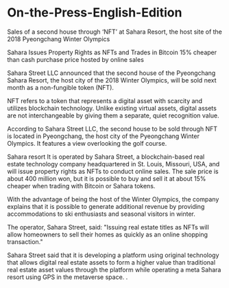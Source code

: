 # On-the-Press-English-Edition

Sales of a second house through ‘NFT’ at Sahara Resort, the host site 
of the 2018 Pyeongchang Winter Olympics


Sahara Issues Property Rights as NFTs and Trades in Bitcoin
15% cheaper than cash purchase price hosted by online sales

 

Sahara Street LLC announced that the second house of the Pyeongchang Sahara Resort, the host city of the 2018 Winter Olympics, will be sold next month as a non-fungible token (NFT).

NFT refers to a token that represents a digital asset with scarcity and utilizes blockchain technology. Unlike existing virtual assets, digital assets are not interchangeable by giving them a separate, quiet recognition value.

According to Sahara Street LLC, the second house to be sold through NFT is located in Pyeongchang, the host city of the Pyeongchang Winter Olympics. It features a view overlooking the golf course.

Sahara resort
It is operated by Sahara Street, a blockchain-based real estate technology company headquartered in St. Louis, Missouri, USA, and will issue property rights as NFTs to conduct online sales. The sale price is about 400 million won, but it is possible to buy and sell it at about 15% cheaper when trading with Bitcoin or Sahara tokens.

With the advantage of being the host of the Winter Olympics, the company explains that it is possible to generate additional revenue by providing accommodations to ski enthusiasts and seasonal visitors in winter.


The operator, Sahara Street, said: "Issuing real estate titles as NFTs will allow homeowners to sell their homes as quickly as an online shopping transaction."

Sahara Street said that it is developing a platform using original technology that allows digital real estate assets to form a higher value than traditional real estate asset values through the platform while operating a meta Sahara resort using GPS in the metaverse space. .
